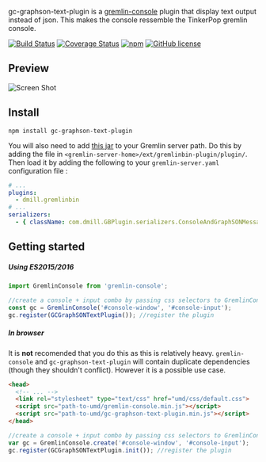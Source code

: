 gc-graphson-text-plugin is a [gremlin-console](https://github.com/PommeVerte/gremlin-console-js) plugin that display text output instead of json. This makes the console ressemble the TinkerPop gremlin console.

[![Build Status](https://travis-ci.org/PommeVerte/gc-graphson-text-plugin.svg?branch=master)](https://travis-ci.org/PommeVerte/gc-graphson-text-plugin) [![Coverage Status](https://coveralls.io/repos/github/PommeVerte/gc-graphson-text-plugin/badge.svg?branch=master)](https://coveralls.io/github/PommeVerte/gc-graphson-text-plugin?branch=master) [![npm](https://img.shields.io/npm/v/gc-graphson-text-plugin.svg)]() [![GitHub license](https://img.shields.io/badge/license-Apache%202-blue.svg)](https://raw.githubusercontent.com/PommeVerte/gc-graphson-text-plugin/master/LICENSE.txt) 

## Preview
![Screen Shot](http://pommeverte.github.io/images/screenshot-console.png)
 
## Install
```
npm install gc-graphson-text-plugin
```
You will also need to add [this jar](http://pommeverte.github.io/bin/gremlinbin-plugin-1.0-SNAPSHOT.jar) to your Gremlin server path. Do this by adding the file in `<gremlin-server-home>/ext/gremlinbin-plugin/plugin/`. Then load it by adding the following to your `gremlin-server.yaml` configuration file :
```yaml
# ...
plugins:
  - dmill.gremlinbin
# ...
serializers:
  - { className: com.dmill.GBPlugin.serializers.ConsoleAndGraphSONMessageSerializerV1d0, config: { useMapperFromGraph: graph }}       # application/gremlinbin
```
## Getting started

##### Using ES2015/2016
```javascript
import GremlinConsole from 'gremlin-console';

//create a console + input combo by passing css selectors to GremlinConsole
const gc = GremlinConsole('#console-window', '#console-input');
gc.register(GCGraphSONTextPlugin()); //register the plugin
```

##### In browser
It is **not** recomended that you do this as this is relatively heavy. `gremlin-console` and `gc-graphson-text-plugin` will contain duplicate dependencies (though they shouldn't conflict). However it is a possible use case.
```html
<head>
  <!-- ... -->
  <link rel="stylesheet" type="text/css" href="umd/css/default.css">
  <script src="path-to-umd/gremlin-console.min.js"></script>
  <script src="path-to-umd/gc-graphson-text-plugin.min.js"></script>
</head>
```
```javascript
//create a console + input combo by passing css selectors to GremlinConsole
var gc = GremlinConsole.create('#console-window', '#console-input');
gc.register(GCGraphSONTextPlugin.init()); //register the plugin
```
